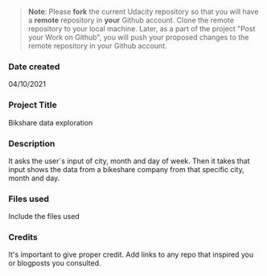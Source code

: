 >**Note**: Please **fork** the current Udacity repository so that you will have a **remote** repository in **your** Github account. Clone the remote repository to your local machine. Later, as a part of the project "Post your Work on Github", you will push your proposed changes to the remote repository in your Github account.

### Date created
04/10/2021

### Project Title
Bikshare data exploration

### Description
It asks the user´s input of city, month and day of week. Then it takes that input shows the data from a bikeshare company from that specific city, month and day.

### Files used
Include the files used

### Credits
It's important to give proper credit. Add links to any repo that inspired you or blogposts you consulted.
